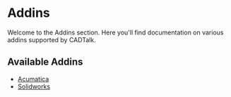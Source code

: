 # Addins

Welcome to the Addins section. Here you'll find documentation on various addins supported by CADTalk.

## Available Addins

- [Acumatica](acumatica/index.md)
- [Solidworks](solidworks/index.md)